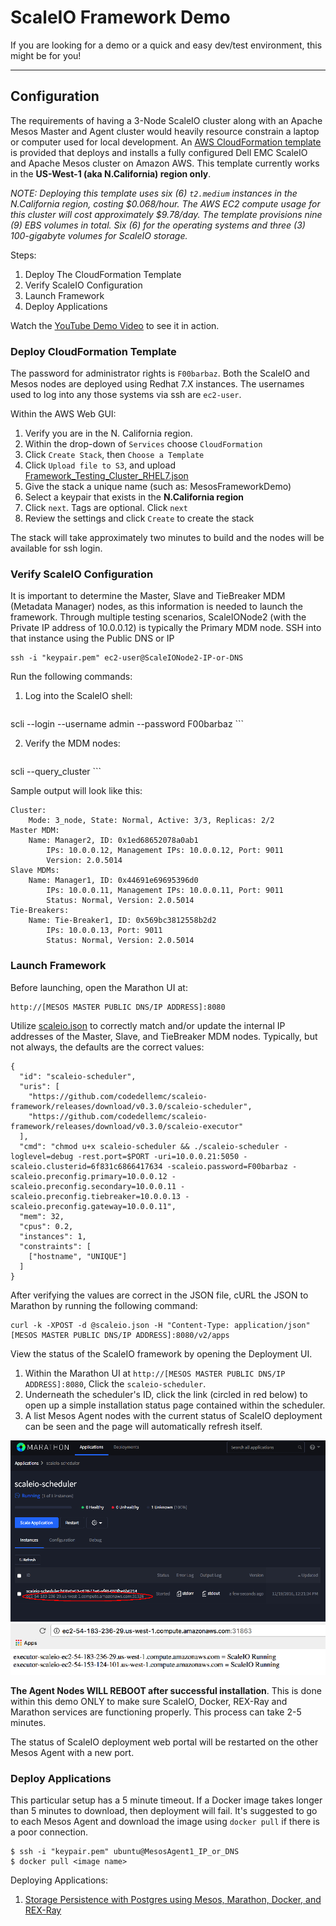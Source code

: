 # ScaleIO Framework Demo

If you are looking for a demo or a quick and easy dev/test environment, this might be for you!

---

## Configuration

The requirements of having a 3-Node ScaleIO cluster along with an Apache Mesos
Master and Agent cluster would heavily resource constrain a laptop or computer
used for local development. An [AWS CloudFormation template](Framework_Testing_Cluster_RHEL7.json)
is provided that deploys and installs a fully configured Dell EMC ScaleIO and
Apache Mesos cluster on Amazon AWS. This template currently works in the
**US-West-1 (aka N.California) region only**.

*NOTE: Deploying this template uses six (6) `t2.medium` instances in the N.California
region, costing $0.068/hour. The AWS EC2 compute usage for this cluster will
cost approximately $9.78/day. The template provisions nine (9) EBS volumes in
total. Six (6) for the operating systems and three (3) 100-gigabyte volumes for
ScaleIO storage.*

Steps:
1. Deploy The CloudFormation Template
2. Verify ScaleIO Configuration
3. Launch Framework
4. Deploy Applications

Watch the [YouTube Demo Video](https://youtu.be/tt6qhEkeVOQ?list=PLbssOJyyvHuWiBQAg9EFWH570timj2fxt) to see it in action.

### Deploy CloudFormation Template

The password for administrator rights is `F00barbaz`. Both the ScaleIO and Mesos
nodes are deployed using Redhat 7.X instances. The usernames used to log into
any those systems via ssh are `ec2-user`.

Within the AWS Web GUI:

1. Verify you are in the N. California region.
2. Within the drop-down of `Services` choose `CloudFormation`
3. Click `Create Stack`, then `Choose a Template`
4. Click `Upload file to S3`, and upload [Framework_Testing_Cluster_RHEL7.json](Framework_Testing_Cluster_RHEL7.json)
5. Give the stack a unique name (such as: MesosFrameworkDemo)
6. Select a keypair that exists in the **N.California region**
7. Click `next`. Tags are optional. Click `next`
8. Review the settings and click `Create` to create the stack

The stack will take approximately two minutes to build and the nodes will be
available for ssh login.

### Verify ScaleIO Configuration

It is important to determine the Master, Slave and TieBreaker MDM (Metadata Manager)
nodes, as this information is needed to launch the framework. Through multiple
testing scenarios, ScaleIONode2 (with the Private IP address of 10.0.0.12) is
typically the Primary MDM node. SSH into that instance using the Public DNS or IP

```
ssh -i "keypair.pem" ec2-user@ScaleIONode2-IP-or-DNS
```

Run the following commands:

1. Log into the ScaleIO shell:
    ```
scli --login --username admin --password F00barbaz
    ```

2. Verify the MDM nodes:
    ```
scli --query_cluster
    ```

Sample output will look like this:
```
Cluster:
    Mode: 3_node, State: Normal, Active: 3/3, Replicas: 2/2
Master MDM:
    Name: Manager2, ID: 0x1ed68652078a0ab1
        IPs: 10.0.0.12, Management IPs: 10.0.0.12, Port: 9011
        Version: 2.0.5014
Slave MDMs:
    Name: Manager1, ID: 0x44691e69695396d0
        IPs: 10.0.0.11, Management IPs: 10.0.0.11, Port: 9011
        Status: Normal, Version: 2.0.5014
Tie-Breakers:
    Name: Tie-Breaker1, ID: 0x569bc3812558b2d2
        IPs: 10.0.0.13, Port: 9011
        Status: Normal, Version: 2.0.5014
```

### Launch Framework

Before launching, open the Marathon UI at:
```
http://[MESOS MASTER PUBLIC DNS/IP ADDRESS]:8080
```

Utilize [scaleio.json](scaleio.json) to correctly match and/or update the
internal IP addresses of the Master, Slave, and TieBreaker MDM nodes. Typically,
but not always, the defaults are the correct values:

```
{
  "id": "scaleio-scheduler",
  "uris": [
    "https://github.com/codedellemc/scaleio-framework/releases/download/v0.3.0/scaleio-scheduler",
    "https://github.com/codedellemc/scaleio-framework/releases/download/v0.3.0/scaleio-executor"
  ],
  "cmd": "chmod u+x scaleio-scheduler && ./scaleio-scheduler -loglevel=debug -rest.port=$PORT -uri=10.0.0.21:5050 -scaleio.clusterid=6f831c6866417634 -scaleio.password=F00barbaz -scaleio.preconfig.primary=10.0.0.12 -scaleio.preconfig.secondary=10.0.0.11 -scaleio.preconfig.tiebreaker=10.0.0.13 -scaleio.preconfig.gateway=10.0.0.11",
  "mem": 32,
  "cpus": 0.2,
  "instances": 1,
  "constraints": [
    ["hostname", "UNIQUE"]
  ]
}
```

After verifying the values are correct in the JSON file, cURL the JSON to
Marathon by running the following command:
```
curl -k -XPOST -d @scaleio.json -H "Content-Type: application/json" [MESOS MASTER PUBLIC DNS/IP ADDRESS]:8080/v2/apps
```

View the status of the ScaleIO framework by opening the Deployment UI.

1. Within the Marathon UI at `http://[MESOS MASTER PUBLIC DNS/IP ADDRESS]:8080`, Click the `scaleio-scheduler`.
2. Underneath the scheduler's ID, click the link (circled in red below) to open up a simple installation status page contained within the scheduler.
3. A list Mesos Agent nodes with the current status of ScaleIO deployment can be seen and the page will automatically refresh itself.

![Marathon Configuration](../images/marathon.png)
![Framework Status Page](../images/status.png)

**The Agent Nodes WILL REBOOT after successful installation**. This is done
within this demo ONLY to make sure ScaleIO, Docker, REX-Ray and Marathon
services are functioning properly. This process can take 2-5 minutes.

The status of ScaleIO deployment web portal will be restarted on the other
Mesos Agent with a new port.

### Deploy Applications

This particular setup has a 5 minute timeout. If a Docker image takes longer
than 5 minutes to download, then deployment will fail. It's suggested to go to
each Mesos Agent and download the image using `docker pull` if there is a poor
connection.

```
$ ssh -i "keypair.pem" ubuntu@MesosAgent1_IP_or_DNS
$ docker pull <image name>
```

Deploying Applications:

1. [Storage Persistence with Postgres using Mesos, Marathon, Docker, and REX-Ray](https://github.com/codedellemc/demo/tree/master/demo-persistence-with-postgres-marathon-docker)
